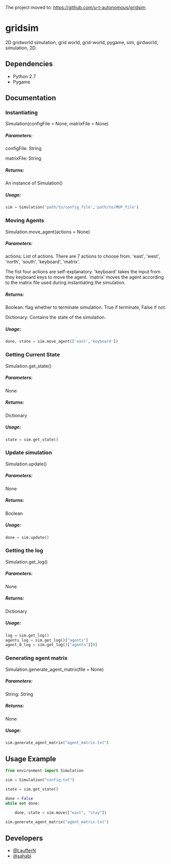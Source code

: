 The project moved to: https://github.com/u-t-autonomous/gridsim

# gridsim

2D gridworld simulation, grid world, grid-world, pygame, sim, girdworld, simulation, 2D.

## Dependencies

* Python 2.7
* Pygame

## Documentation

### Instantiating

Simulation(configFile = None, matrixFile = None)

##### Parameters:

configFile: String

matrixFile: String

##### Returns:

An instance of Simulation()

##### Usage:
```python
sim = Simulation('path/to/config_file','path/to/MDP_file')
```
### Moving Agents

Simulation.move_agent(actions = None)

##### Parameters:

actions: List of actions. There are 7 actions to choose from. 'east', 'west', 'north', 'south', 'keyboard', 'matrix'.

The fist four actions are self-explanatory. 'keyboard' takes the input from they keyboard keys to move the agent. 'matrix' moves the agent according to the matrix file used during instantiating the simulation.

##### Returns:

Boolean: flag whether to terminate simulation. True if terminate, False if not.

Dictionary: Contains the state of the simulation.

##### Usage:
```python
done, state = sim.move_agent(['east','keyboard'])
```
### Getting Current State

Simulation.get_state()

##### Parameters:

None

##### Returns:

Dictionary

##### Usage:
```python
state = sim.get_state()
```
### Update simulation

Simulation.update()

##### Parameters:

None

##### Returns:

Boolean

##### Usage:
```python
done = sim.update()
```
### Getting the log

Simulation.get_log()

##### Parameters:

None

##### Returns:

Dictionary

##### Usage:

```python
log = sim.get_log()
agents_log = sim.get_log()["agents"]
agent_0_log = sim.get_log()["agents"][0]
```

### Generating agent matrix

Simulation.generate_agent_matrix(file = None)

##### Parameters:

String: String

##### Returns:

None

##### Usage:

```python
sim.generate_agent_matrix("agent_matrix.txt")
```

## Usage Example

```python
from environment import Simulation

sim = Simulation("config.txt")

state = sim.get_state()

done = False
while not done:

    done, state = sim.move(["east", "stay"])
        
sim.generate_agent_matrix("agent_matrix.txt")

```

## Developers

* [@LaufferN](https://github.com/LaufferN)
* [@sahabi](https://github.com/sahabi)

